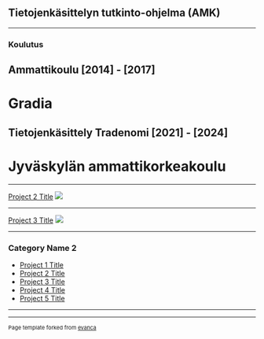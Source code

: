 ## Tietojenkäsittelyn tutkinto-ohjelma (AMK) 

---

### Koulutus

## Ammattikoulu [2014] - [2017]

# Gradia

## Tietojenkäsittely Tradenomi [2021] - [2024]

# Jyväskylän ammattikorkeakoulu

---
[Project 2 Title](/pdf/sample_presentation.pdf)
<img src="images/dummy_thumbnail.jpg?raw=true"/>

---
[Project 3 Title](http://example.com/)
<img src="images/dummy_thumbnail.jpg?raw=true"/>

---

### Category Name 2

- [Project 1 Title](http://example.com/)
- [Project 2 Title](http://example.com/)
- [Project 3 Title](http://example.com/)
- [Project 4 Title](http://example.com/)
- [Project 5 Title](http://example.com/)

---




---
<p style="font-size:11px">Page template forked from <a href="https://github.com/evanca/quick-portfolio">evanca</a></p>
<!-- Remove above link if you don't want to attibute -->
